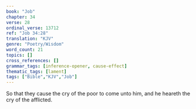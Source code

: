 ```yaml
---
book: "Job"
chapter: 34
verse: 28
ordinal_verse: 13712
ref: "Job 34:28"
translation: "KJV"
genre: "Poetry/Wisdom"
word_count: 21
topics: []
cross_references: []
grammar_tags: [inference-opener, cause-effect]
thematic_tags: [lament]
tags: ["Bible","KJV","Job"]
---
```

So that they cause the cry of the poor to come unto him, and he heareth the cry of the afflicted.
